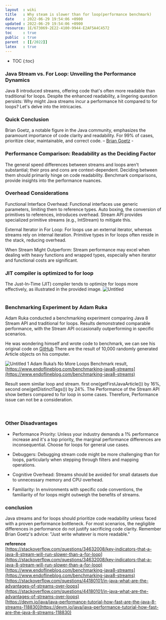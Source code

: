 ```yaml
---
layout  : wiki
title   : Why steam is slower than for loop(performance benchmark)
date    : 2022-06-29 19:54:06 +0900
updated : 2022-06-29 19:54:06 +0900
resource: 1E/673069-2E22-4100-9944-E2AF5A4C4572
toc     : true
public  : true
parent  : [[/2022]]
latex   : true
---
```

* TOC
{:toc}

### **Java Stream vs. For Loop: Unveiling the Performance Dynamics**
Java 8 introduced streams, offering code that's often more readable than traditional for loops. Despite the enhanced 
readability, a lingering question persists: Why might Java streams incur a performance hit compared to for loops? 
Let's delve into the intricacies.


### **Quick Conclusion**  
Brian Goetz, a notable figure in the Java community, emphasizes the paramount importance of code clarity and readability. 
For 99% of cases, prioritize clear, maintainable, and correct code.
– [Brian Goetz](https://stackoverflow.com/users/3553087/brian-goetz) -

### **Performance Comparison: Readability as the Deciding Factor**
The general speed differences between streams and loops aren't substantial; their pros and cons are context-dependent. 
Deciding between them should primarily hinge on code readability. Benchmark comparisons, provide insights into the performance 
nuances.

### **Overhead Considerations**  
Functional Interface Overhead:
Functional interfaces use generic parameters, limiting them to reference types. Auto boxing, the conversion of primitives 
to references, introduces overhead. Stream API provides specialized primitive streams (e.g., IntStream) to mitigate this.

External Iterator in For Loop:
For loops use an external iterator, whereas streams rely on internal iteration. Primitive types in for loops often reside 
in the stack, reducing overhead.

When Stream Might Outperform:
Stream performance may excel when dealing with heavy functions and wrapped types, especially when iterator and functional 
costs are significant.

### **JIT compiler is optimized to for loop**  
The Just-In-Time (JIT) compiler tends to optimize for loops more effectively, as illustrated in the provided image.
![Untitled](https://user-images.githubusercontent.com/72185011/206899755-b4286de3-c8b5-44f1-8dec-6c49a17c8496.png)
<br>
<br>

### **Benchmarking Experiment by Adam Ruka**  
Adam Ruka conducted a benchmarking experiment comparing Java 8 Stream API and traditional for loops. Results demonstrated 
comparable performance, with the Stream API occasionally outperforming in specific scenarios.

He was wondering himself and wrote code to benchmark, we can see his original code on [GitHub](https://github.com/skinny85/no-more-loops-benchmark)
There are the result of 10,000 randomly generated Article objects on his computer.

![Untitled 1](https://user-images.githubusercontent.com/72185011/206899762-190c88b7-22c6-4c0e-9b4f-506c878e1025.png)
Adam Ruka’s No More Loops Benchmark result, [https://www.endoflineblog.com/benchmarking-java8-streams](https://www.endoflineblog.com/benchmarking-java8-streams)

Result seem similar loop and stream. first one(getFirstJavaArticle()) by 16%, second one(getDistinctTags()) by 24%. 
The Performance of the Stream API show betters compared to for loop in some cases. Therefore, Performance issue can not 
be a consideration.
<br>  
<br>

### **Other Disadvantages**
- Performance Priority:
Unless your industry demands a 1% performance increase and it's a top priority, 
the marginal performance differences are inconsequential. Choose for loops for general use cases.

- Debuggers:
Debugging stream code might be more challenging than for loops, particularly when stepping through filters and mapping 
operations.

- Cognitive Overhead:
Streams should be avoided for small datasets due to unnecessary memory and CPU overhead.

- Familiarity:
In environments with specific code conventions, the familiarity of for loops might outweigh the benefits of streams.

### **conclusion**
Java streams and for loops should prioritize code readability unless faced with a proven performance bottleneck. 
For most scenarios, the negligible differences in performance do not justify sacrificing code clarity. 
Remember Brian Goetz's advice: "Just write whatever is more readable."

**reference**  
[https://stackoverflow.com/questions/34632008/key-indicators-that-a-java-8-stream-will-run-slower-than-a-for-loop](https://stackoverflow.com/questions/34632008/key-indicators-that-a-java-8-stream-will-run-slower-than-a-for-loop)    
[https://www.endoflineblog.com/benchmarking-java8-streams](https://www.endoflineblog.com/benchmarking-java8-streams)    
[https://stackoverflow.com/questions/44180101/in-java-what-are-the-advantages-of-streams-over-loops](https://stackoverflow.com/questions/44180101/in-java-what-are-the-advantages-of-streams-over-loops)  
[https://devm.io/java/java-performance-tutorial-how-fast-are-the-java-8-streams-118830](https://devm.io/java/java-performance-tutorial-how-fast-are-the-java-8-streams-118830)  